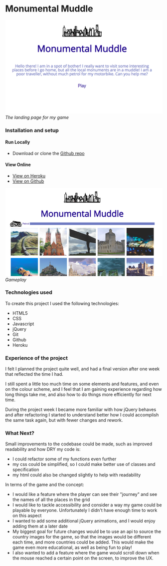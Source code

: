 
# Monumental Muddle

![black, bold outline of a city skyline, on a white background, title "monumental muddle" and some text introducing the game](images/for-readme/first-page.png "The landing page for my game")
*The landing page for my game*

### Installation and setup
#### Run Locally

- Download or clone the [Github repo](https://github.com/hannahintech/wdi-first-project)

#### View Online

- [View on Heroku](https;//monumental-muddle.herokuapp.com)
- [View on Github](https://github.com/hannahintech/wdi-first-project)

![skyline, title "monumental muddle", image of a bike, "petrol" and pertrol bar, images of places in Britain. Some places in the countryside, some churches, and some other landmarks](images/for-readme/game-play.png "The landing page for my game")
*Gameplay*

### Technologies used

To create this project I used the following technologies:

- HTML5
- CSS
- Javascript
- jQuery
- Git
- Github
- Heroku

### Experience of the project
I felt I planned the project quite well, and had a final version after one week that reflected the time I had.

I still spent a little too much time on some elements and features, and even on the colour scheme, and I feel that I am gaining experience regarding how long things take me, and also how to do things more efficiently for next time.

During the project week I became more familiar with how jQuery behaves and after refactoring I started to understand better how I could accomplish the same task again, but with fewer changes and rework.

### What Next?
Small improvements to the codebase could be made, such as improved readability and how DRY my code is:
  * I could refactor some of my functions even further
  * my css could be simplified, so I could make better use of classes and specification
  * my html could also be changed slightly to help with readability

In terms of the game and the concept:
* I would like a feature where the player can see their "journey" and see the names of all the places in the grid
* I would like to tackle accessibility and consider a way my game could be playable by everyone. Unfortunately I didn't have enough time to work on this aspect
* I wanted to add some additional jQuery animations, and I would enjoy adding them at a later date
* My biggest goal for future changes would be to use an api to source the country images for the game, so that the images would be different each time, and more countries could be added. This would make the game even more educational, as well as being fun to play!
* I also wanted to add a feature where the game would scroll down when the mouse reached a certain point on the screen, to improve the UX.

